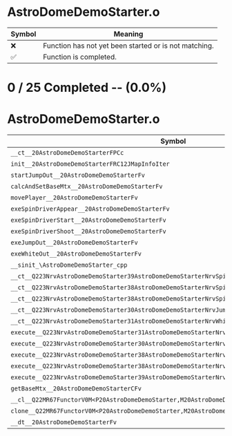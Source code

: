 # AstroDomeDemoStarter.o
| Symbol | Meaning 
| ------------- | ------------- 
| :x: | Function has not yet been started or is not matching. 
| :white_check_mark: | Function is completed. 


# 0 / 25 Completed -- (0.0%)
# AstroDomeDemoStarter.o
| Symbol | Decompiled? |
| ------------- | ------------- |
| `__ct__20AstroDomeDemoStarterFPCc` | :x: |
| `init__20AstroDomeDemoStarterFRC12JMapInfoIter` | :x: |
| `startJumpOut__20AstroDomeDemoStarterFv` | :x: |
| `calcAndSetBaseMtx__20AstroDomeDemoStarterFv` | :x: |
| `movePlayer__20AstroDomeDemoStarterFv` | :x: |
| `exeSpinDriverAppear__20AstroDomeDemoStarterFv` | :x: |
| `exeSpinDriverStart__20AstroDomeDemoStarterFv` | :x: |
| `exeSpinDriverShoot__20AstroDomeDemoStarterFv` | :x: |
| `exeJumpOut__20AstroDomeDemoStarterFv` | :x: |
| `exeWhiteOut__20AstroDomeDemoStarterFv` | :x: |
| `__sinit_\AstroDomeDemoStarter_cpp` | :x: |
| `__ct__Q223NrvAstroDomeDemoStarter39AstroDomeDemoStarterNrvSpinDriverAppearFv` | :x: |
| `__ct__Q223NrvAstroDomeDemoStarter38AstroDomeDemoStarterNrvSpinDriverStartFv` | :x: |
| `__ct__Q223NrvAstroDomeDemoStarter38AstroDomeDemoStarterNrvSpinDriverShootFv` | :x: |
| `__ct__Q223NrvAstroDomeDemoStarter30AstroDomeDemoStarterNrvJumpOutFv` | :x: |
| `__ct__Q223NrvAstroDomeDemoStarter31AstroDomeDemoStarterNrvWhiteOutFv` | :x: |
| `execute__Q223NrvAstroDomeDemoStarter31AstroDomeDemoStarterNrvWhiteOutCFP5Spine` | :x: |
| `execute__Q223NrvAstroDomeDemoStarter30AstroDomeDemoStarterNrvJumpOutCFP5Spine` | :x: |
| `execute__Q223NrvAstroDomeDemoStarter38AstroDomeDemoStarterNrvSpinDriverShootCFP5Spine` | :x: |
| `execute__Q223NrvAstroDomeDemoStarter38AstroDomeDemoStarterNrvSpinDriverStartCFP5Spine` | :x: |
| `execute__Q223NrvAstroDomeDemoStarter39AstroDomeDemoStarterNrvSpinDriverAppearCFP5Spine` | :x: |
| `getBaseMtx__20AstroDomeDemoStarterCFv` | :x: |
| `__cl__Q22MR67FunctorV0M<P20AstroDomeDemoStarter,M20AstroDomeDemoStarterFPCvPv_v>CFv` | :x: |
| `clone__Q22MR67FunctorV0M<P20AstroDomeDemoStarter,M20AstroDomeDemoStarterFPCvPv_v>CFP7JKRHeap` | :x: |
| `__dt__20AstroDomeDemoStarterFv` | :x: |
